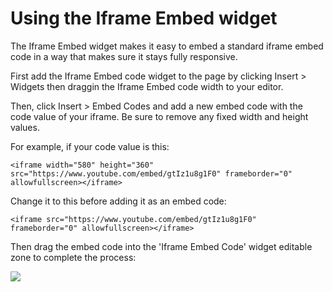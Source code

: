 # Using the Iframe Embed widget

The Iframe Embed widget makes it easy to embed a standard iframe embed code in a way that makes sure it stays fully responsive. 

First add the Iframe Embed code widget to the page by clicking Insert > Widgets then draggin the Iframe Embed code width to your editor.

Then, click Insert > Embed Codes and add a new embed code with the code value of your iframe. Be sure to remove any fixed width and height values.

For example, if your code value is this:

`<iframe width="580" height="360" src="https://www.youtube.com/embed/gtIz1u8g1F0" frameborder="0" allowfullscreen></iframe>`

Change it to this before adding it as an embed code:

`<iframe src="https://www.youtube.com/embed/gtIz1u8g1F0" frameborder="0" allowfullscreen></iframe>`


Then drag the embed code into the 'Iframe Embed Code' widget editable zone to complete the process:

<img src="help.php?img=iframe.png&amp;halfsize=true" srcset="help.php?img=iframe.png 2x"/>